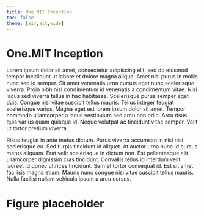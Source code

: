 ```yaml
---
title: One.MIT Inception
toc: false
theme: [air,alt,wide]
---
```


<div class= "grid grid-cols-2">
  <div class="card">
    <h1> One.MIT Inception</h1>
    
Lorem ipsum dolor sit amet, consectetur adipiscing elit, sed do eiusmod tempor incididunt ut labore et dolore magna aliqua. Amet nisl purus in mollis nunc sed id semper. Sit amet venenatis urna cursus eget nunc scelerisque viverra. Proin nibh nisl condimentum id venenatis a condimentum vitae. Nisi lacus sed viverra tellus in hac habitasse. Scelerisque purus semper eget duis. Congue nisi vitae suscipit tellus mauris. Tellus integer feugiat scelerisque varius. Magna eget est lorem ipsum dolor sit amet. Tempor commodo ullamcorper a lacus vestibulum sed arcu non odio. Arcu risus quis varius quam quisque id. Neque volutpat ac tincidunt vitae semper. Velit ut tortor pretium viverra.

Risus feugiat in ante metus dictum. Purus viverra accumsan in nisl nisi scelerisque eu. Sed turpis tincidunt id aliquet. At auctor urna nunc id cursus metus aliquam. Erat velit scelerisque in dictum non. Est pellentesque elit ullamcorper dignissim cras tincidunt. Convallis tellus id interdum velit laoreet id donec ultrices tincidunt. Sem et tortor consequat id. Est sit amet facilisis magna etiam. Mauris nunc congue nisi vitae suscipit tellus mauris. Nulla facilisi nullam vehicula ipsum a arcu cursus.

  </div>

  <div class="card">
    <h1> Figure placeholder </h1>
  </div>
</div>

